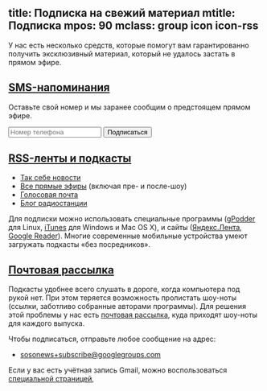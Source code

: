title: Подписка на свежий материал
mtitle: Подписка
mpos: 90
mclass: group icon icon-rss
---
У нас есть несколько средств, которые помогут вам гарантированно получить
эксклюзивный материал, который не удалось застать в прямом эфире.

## <a href="/subscription.html#sms" name="sms">SMS-напоминания</a>

Оставьте свой номер и мы заранее сообщим о предстоящем прямом эфире.

<form id="feedback" method="post" action="https://dead-channel-news.appspot.com/feedback">
<input type="hidden" name="back" value="http://www.tmradio.net/sms.html"/>
<input type="hidden" name="site" value="tmradio.net/live"/>
<input type="hidden" name="from" value="live@tmradio.net"/>
<input type="text" name="text" placeholder="Номер телефона"/> <input type="submit" value="Подписаться"/>
</form>


## <a href="/subscription.html#rss" name="rss">RSS-ленты и подкасты</a>

- [Так себе новости](/news.xml)
- [Все прямые эфиры](http://files.tmradio.net/live-dump/live.xml) (включая пре-
  и после-шоу)
- [Голосовая почта](http://files.tmradio.net/voicemail/rss.xml)
- [Блог радиостанции](/blog.xml)

Для подписки можно использовать специальные программы
([gPodder](http://www.gpodder.org/) для Linux,
[iTunes](http://www.apple.com/itunes/) для Windows и Mac OS X), и сайты
([Яндекс.Лента](http://lenta.yandex.ru/help.xml), [Google
Reader](http://www.google.com/help/reader/tour.html)).  Многие современные
мобильные устройства умеют загружать подкасты «без посредников».


## <a href="/subscription.html#mail" name="mail">Почтовая рассылка</a>

Подкасты удобнее всего слушать в дороге, когда компьютера под рукой нет.  При
этом теряется возможность пролистать шоу-ноты (ссылки, заботливо собранные
авторами программы).  Для решения этой проблемы у нас есть [почтовая
рассылка](http://groups.google.com/group/sosonews/), куда приходят шоу-ноты для
каждого выпуска.

Чтобы подписаться, отправьте любое сообщение на адрес:

- sosonews+subscribe@googlegroups.com

Если у вас есть учётная запись Gmail, можно воспользоваться [специальной
страницей](http://groups.google.com/group/sosonews/subscribe),
